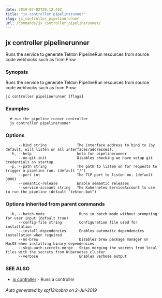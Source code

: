 ```yaml
---
date: 2019-07-02T20:12:40Z
title: "jx controller pipelinerunner"
slug: jx_controller_pipelinerunner
url: /commands/jx_controller_pipelinerunner/
---
```

## jx controller pipelinerunner

Runs the service to generate Tekton PipelineRun resources from source code webhooks such as from Prow

### Synopsis

Runs the service to generate Tekton PipelineRun resources from source code webhooks such as from Prow

```
jx controller pipelinerunner [flags]
```

### Examples

```
  # run the pipeline runner controller
  jx controller pipelinerunner
```

### Options

```
      --bind string              The interface address to bind to (by default, will listen on all interfaces/addresses).
  -h, --help                     help for pipelinerunner
      --no-git-init              Disables checking we have setup git credentials on startup
  -p, --path string              The path to listen on for requests to trigger a pipeline run. (default "/")
      --port int                 The TCP port to listen on. (default 8080)
      --semantic-release         Enable semantic releases
      --service-account string   The Kubernetes ServiceAccount to use to run the pipeline (default "tekton-bot")
```

### Options inherited from parent commands

```
  -b, --batch-mode                Runs in batch mode without prompting for user input (default true)
      --config-file string        Configuration file used for installation
      --install-dependencies      Enables automatic dependencies installation when required
      --no-brew                   Disables brew package manager on MacOS when installing binary dependencies
      --skip-auth-secrets-merge   Skips merging the secrets from local files with the secrets from Kubernetes cluster
      --verbose                   Enables verbose output
```

### SEE ALSO

* [jx controller](/commands/jx_controller/)	 - Runs a controller

###### Auto generated by spf13/cobra on 2-Jul-2019
